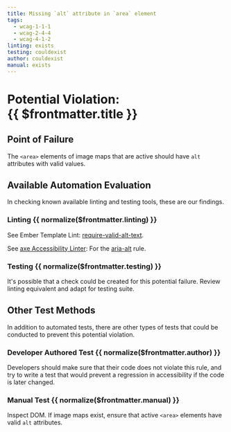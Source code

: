 ```yaml
---
title: Missing `alt` attribute in `area` element
tags:
  - wcag-1-1-1
  - wcag-2-4-4
  - wcag-4-1-2
linting: exists
testing: couldexist
author: couldexist
manual: exists
---
```

<script setup>
  const normalize = (value) => {
    const v = (value || '').toLowerCase()
    if (v === 'exists') return 'Exists'
    if (v === 'couldexist') return 'Could Exist'
    if (v === 'cannotexist') return 'Cannot Exist'
    if (v === 'shouldexist') return 'Should Exist'
    if (v === 'mustexist') return 'Must Exist'
    return '—'
  }
</script>

# Potential Violation: <br/> {{ $frontmatter.title }}

## Point of Failure

The `<area>` elements of image maps that are active should have `alt` attributes with valid values.

## Available Automation Evaluation

In checking known available linting and testing tools, these are our findings.

### Linting <Badge type="info">{{ normalize($frontmatter.linting) }}</Badge>

See Ember Template Lint: [require-valid-alt-text](https://github.com/ember-template-lint/ember-template-lint/blob/master/docs/rule/require-valid-alt-text.md).

See [axe Accessibility Linter](https://marketplace.visualstudio.com/items?itemName=deque-systems.vscode-axe-linter): For the [aria-alt](https://dequeuniversity.com/rules/axe/4.1/area-alt) rule.

### Testing <Badge type="info">{{ normalize($frontmatter.testing) }}</Badge>

It's possible that a check could be created for this potential failure. Review linting equivalent and adapt for testing suite.

## Other Test Methods

In addition to automated tests, there are other types of tests that could be conducted to prevent this potential violation.

### Developer Authored Test <Badge type="info">{{ normalize($frontmatter.author) }}</Badge>

Developers should make sure that their code does not violate this rule, and try to write a test that would prevent a regression in accessibility if the code is later changed.

### Manual Test <Badge type="info">{{ normalize($frontmatter.manual) }}</Badge>

Inspect DOM. If image maps exist, ensure that active `<area>` elements have valid `alt` attributes.


<TagLinks />